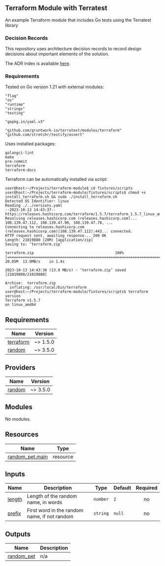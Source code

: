 ## Terraform Module with Terratest
An example Terraform module that includes Go tests using the Terratest library

### Decision Records
This repository uses architecture decision records to record design decisions
about important elements of the solution.

The ADR index is available [here](./docs/decisions/index.md).

### Requirements
Tested on Go version 1.21 with external modules:
```
"flag"
"os"
"runtime"
"strings"
"testing"

"gopkg.in/yaml.v3"

"github.com/gruntwork-io/terratest/modules/terraform"
"github.com/stretchr/testify/assert"
```

Uses installed packages:
```
golangci-lint
make
pre-commit
terraform
terraform-docs
```

Terraform can be automatically installed via script:
```
user@host:~/Projects/terraform-module$ cd fixtures/scripts
user@host:~/Projects/terraform-module/fixtures/scripts$ chmod +x install_terraform.sh && sudo ./install_terraform.sh
Detected OS Identifier: linux
Reading ./../versions.yaml
--2023-10-13 14:43:37--  https://releases.hashicorp.com/terraform/1.5.7/terraform_1.5.7_linux_amd64.zip
Resolving releases.hashicorp.com (releases.hashicorp.com)... 108.139.47.112, 108.139.47.90, 108.139.47.78, ...
Connecting to releases.hashicorp.com (releases.hashicorp.com)|108.139.47.112|:443... connected.
HTTP request sent, awaiting response... 200 OK
Length: 21019880 (20M) [application/zip]
Saving to: ‘terraform.zip’

terraform.zip                                     100%[===========================================================================================================>]  20.05M  13.9MB/s    in 1.4s

2023-10-13 14:43:38 (13.9 MB/s) - ‘terraform.zip’ saved [21019880/21019880]

Archive:  terraform.zip
  inflating: /usr/local/bin/terraform
user@host:~/Projects/terraform-module/fixtures/scripts$ terraform version
Terraform v1.5.7
on linux_amd64
```

<!-- BEGINNING OF PRE-COMMIT-TERRAFORM DOCS HOOK -->
## Requirements

| Name | Version |
|------|---------|
| <a name="requirement_terraform"></a> [terraform](#requirement\_terraform) | ~> 1.5.0 |
| <a name="requirement_random"></a> [random](#requirement\_random) | ~> 3.5.0 |

## Providers

| Name | Version |
|------|---------|
| <a name="provider_random"></a> [random](#provider\_random) | ~> 3.5.0 |

## Modules

No modules.

## Resources

| Name | Type |
|------|------|
| [random_pet.main](https://registry.terraform.io/providers/hashicorp/random/latest/docs/resources/pet) | resource |

## Inputs

| Name | Description | Type | Default | Required |
|------|-------------|------|---------|:--------:|
| <a name="input_length"></a> [length](#input\_length) | Length of the random name, in words | `number` | `2` | no |
| <a name="input_prefix"></a> [prefix](#input\_prefix) | First word in the random name, if not random | `string` | `null` | no |

## Outputs

| Name | Description |
|------|-------------|
| <a name="output_random_pet"></a> [random\_pet](#output\_random\_pet) | n/a |
<!-- END OF PRE-COMMIT-TERRAFORM DOCS HOOK -->
